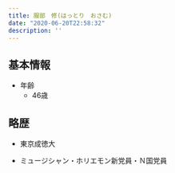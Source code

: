 ```yaml
---
title: 服部　修(はっとり　おさむ)
date: "2020-06-20T22:58:32"
description: ''
---
```


## 基本情報

* 年齢
  * 46歳

## 略歴

* 東京成徳大

* ミュージシャン・ホリエモン新党員・Ｎ国党員

